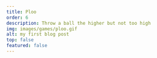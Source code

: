```yaml
---
title: Ploo
order: 6
description: Throw a ball the higher but not too high
img: images/games/ploo.gif
alt: my first blog post
top: false
featured: false
---
```

